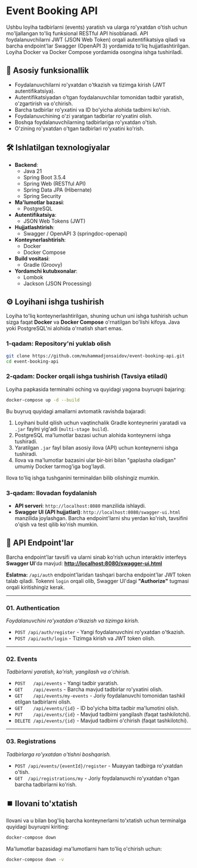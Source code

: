 # Event Booking API

Ushbu loyiha tadbirlarni (events) yaratish va ularga ro'yxatdan o'tish uchun mo'ljallangan to'liq funksional RESTful API hisoblanadi. API foydalanuvchilarni JWT (JSON Web Token) orqali autentifikatsiya qiladi va barcha endpoint'lar Swagger (OpenAPI 3) yordamida to'liq hujjatlashtirilgan. Loyiha Docker va Docker Compose yordamida osongina ishga tushiriladi.

## 🚀 Asosiy funksionallik

-   Foydalanuvchilarni ro'yxatdan o'tkazish va tizimga kirish (JWT autentifikatsiya).
-   Autentifikatsiyadan o'tgan foydalanuvchilar tomonidan tadbir yaratish, o'zgartirish va o'chirish.
-   Barcha tadbirlar ro'yxatini va ID bo'yicha alohida tadbirni ko'rish.
-   Foydalanuvchining o'zi yaratgan tadbirlar ro'yxatini olish.
-   Boshqa foydalanuvchilarning tadbirlariga ro'yxatdan o'tish.
-   O'zining ro'yxatdan o'tgan tadbirlari ro'yxatini ko'rish.

## 🛠️ Ishlatilgan texnologiyalar

-   **Backend**:
    -   Java 21
    -   Spring Boot 3.5.4
    -   Spring Web (RESTful API)
    -   Spring Data JPA (Hibernate)
    -   Spring Security
-   **Ma'lumotlar bazasi**:
    -   PostgreSQL
-   **Autentifikatsiya**:
    -   JSON Web Tokens (JWT)
-   **Hujjatlashtirish**:
    -   Swagger / OpenAPI 3 (springdoc-openapi)
-   **Konteynerlashtirish**:
    -   Docker
    -   Docker Compose
-   **Build vositasi**:
    -   Gradle (Groovy)
-   **Yordamchi kutubxonalar**:
    -   Lombok
    -   Jackson (JSON Processing)

## ⚙️ Loyihani ishga tushirish

Loyiha to'liq konteynerlashtirilgan, shuning uchun uni ishga tushirish uchun sizga faqat **Docker** va **Docker Compose** o'rnatilgan bo'lishi kifoya. Java yoki PostgreSQL'ni alohida o'rnatish shart emas.

### 1-qadam: Repository'ni yuklab olish

```bash
git clone https://github.com/muhammadjonsaidov/event-booking-api.git
cd event-booking-api
```

### 2-qadam: Docker orqali ishga tushirish (Tavsiya etiladi)

Loyiha papkasida terminalni oching va quyidagi yagona buyruqni bajaring:

```bash
docker-compose up -d --build 
```

Bu buyruq quyidagi amallarni avtomatik ravishda bajaradi:
1.  Loyihani build qilish uchun vaqtinchalik Gradle konteynerini yaratadi va `.jar` faylni yig'adi (`multi-stage build`).
2.  PostgreSQL ma'lumotlar bazasi uchun alohida konteynerni ishga tushiradi.
3.  Yaratilgan `.jar` fayl bilan asosiy ilova (API) uchun konteynerni ishga tushiradi.
4.  Ilova va ma'lumotlar bazasini ular bir-biri bilan "gaplasha oladigan" umumiy Docker tarmog'iga bog'laydi.

Ilova to'liq ishga tushganini terminaldan bilib olishingiz mumkin.

### 3-qadam: Ilovadan foydalanish

-   **API serveri**: `http://localhost:8080` manzilida ishlaydi.
-   **Swagger UI (API hujjatlari)**: `http://localhost:8080/swagger-ui.html` manzilida joylashgan. Barcha endpoint'larni shu yerdan ko'rish, tavsifini o'qish va test qilib ko'rish mumkin.

## 📝 API Endpoint'lar

Barcha endpoint'lar tavsifi va ularni sinab ko'rish uchun interaktiv interfeys **Swagger UI**'da mavjud:
[**http://localhost:8080/swagger-ui.html**](http://localhost:8080/swagger-ui.html)

**Eslatma:** `/api/auth` endpoint'laridan tashqari barcha endpoint'lar JWT token talab qiladi. Tokenni `login` orqali olib, Swagger UI'dagi **"Authorize"** tugmasi orqali kiritishingiz kerak.

---

### **01. Authentication**
*Foydalanuvchini ro'yxatdan o'tkazish va tizimga kirish.*

-   `POST /api/auth/register` - Yangi foydalanuvchini ro'yxatdan o'tkazish.
-   `POST /api/auth/login` - Tizimga kirish va JWT token olish.

---

### **02. Events**
*Tadbirlarni yaratish, ko'rish, yangilash va o'chirish.*

-   `POST   /api/events` - Yangi tadbir yaratish.
-   `GET    /api/events` - Barcha mavjud tadbirlar ro'yxatini olish.
-   `GET    /api/events/my-events` - Joriy foydalanuvchi tomonidan tashkil etilgan tadbirlarni olish.
-   `GET    /api/events/{id}` - ID bo'yicha bitta tadbir ma'lumotini olish.
-   `PUT    /api/events/{id}` - Mavjud tadbirni yangilash (faqat tashkilotchi).
-   `DELETE /api/events/{id}` - Mavjud tadbirni o'chirish (faqat tashkilotchi).

---
### **03. Registrations**
*Tadbirlarga ro'yxatdan o'tishni boshqarish.*

-   `POST /api/events/{eventId}/register` - Muayyan tadbirga ro'yxatdan o'tish.
-   `GET  /api/registrations/my` - Joriy foydalanuvchi ro'yxatdan o'tgan barcha tadbirlarni ko'rish.


## ⏹️ Ilovani to'xtatish

Ilovani va u bilan bog'liq barcha konteynerlarni to'xtatish uchun terminalga quyidagi buyruqni kiriting:

```bash
docker-compose down
```
Ma'lumotlar bazasidagi ma'lumotlarni ham to'liq o'chirish uchun:
```bash
docker-compose down -v
```